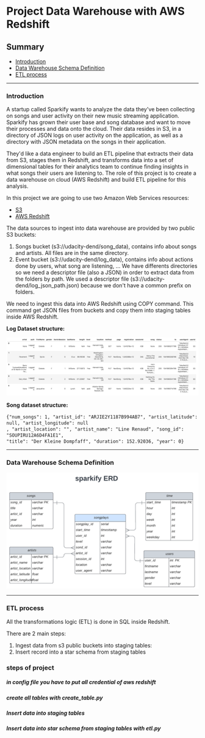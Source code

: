 # Project Data Warehouse with AWS Redshift

## Summary
* [Introduction](#Introduction)
* [Data Warehouse Schema Definition](#Data-Warehouse-Schema-Definition)
* [ETL process](#ETL-process)
--------------------------------------------
### Introduction
A startup called Sparkify wants to analyze the data they've been collecting on songs and user activity on their new music streaming application. Sparkify has grown their user base and song database and want to move their processes and data onto the cloud. Their data resides in S3, in a directory of JSON logs on user activity on the application, as well as a directory with JSON metadata on the songs in their application.

They'd like a data engineer to build an ETL pipeline that extracts their data from S3, stages them in Redshift, and transforms data into a set of dimensional tables for their analytics team to continue finding insights in what songs their users are listening to. The role of this project is to create a data warehouse on cloud (AWS Redshift) and build ETL pipeline for this analysis.

In this project we are going to use two Amazon Web Services resources:
* [S3](https://aws.amazon.com/en/s3/)
* [AWS Redshift](https://aws.amazon.com/en/redshift/)

The data sources to ingest into data warehouse are provided by two public S3 buckets:

1. Songs bucket (s3://udacity-dend/song_data), contains info about songs and artists. 
All files are in the same directory.
2. Event bucket (s3://udacity-dend/log_data), contains info about actions done by users, what song are listening, ... 
We have differents directories so we need a descriptor file (also a JSON) in order to extract
data from the folders by path. We used a descriptor file (s3://udacity-dend/log_json_path.json) because we 
don't have a common prefix on folders.

We need to ingest this data into AWS Redshift using COPY command. This command get JSON files
from buckets and copy them into staging tables inside AWS Redshift.

<b>Log Dataset structure:</b>

![Log Dataset](images/log-data.png)

<b>Song dataset structure:</b>
~~~~
{"num_songs": 1, "artist_id": "ARJIE2Y1187B994AB7", "artist_latitude": null, "artist_longitude": null
, "artist_location": "", "artist_name": "Line Renaud", "song_id": "SOUPIRU12A6D4FA1E1", 
"title": "Der Kleine Dompfaff", "duration": 152.92036, "year": 0}
~~~~
--------------------------------------------
### Data Warehouse Schema Definition
![ER diagram](images/ER-diagram.png)

--------------------------------------------
### ETL process
All the transformations logic (ETL) is done in SQL inside Redshift. 

There are 2 main steps:
1. Ingest data from s3 public buckets into staging tables:
2. Insert record into a star schema from staging tables
### steps of project
##### in config file you have to put all credential of  aws redshift
##### create all tables with create_table.py
##### Insert data into staging tables
##### Insert data into star schema from staging tables with etl.py
